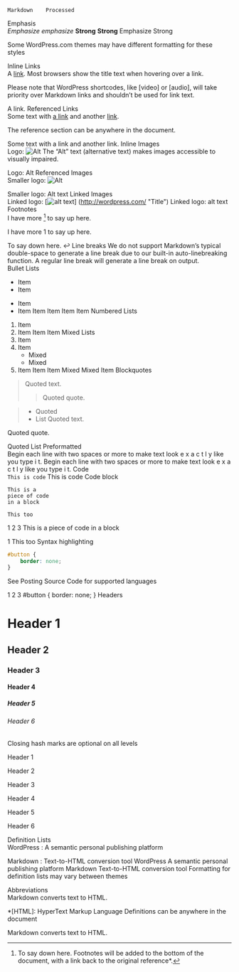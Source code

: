 	Markdown	Processed
Emphasis	
*Emphasize* _emphasize_
**Strong** __Strong__
Emphasize
Strong
 

Some WordPress.com themes may have different formatting for these styles

Inline Links	
A [link](http://example.com "Title").
Most browsers show the title text when hovering over a link.

Please note that WordPress shortcodes, like [video] or [audio], will take priority over Markdown links and shouldn’t be used for link text.

A link.
Referenced Links	
Some text with [a link][1] and
another [link][2].

[1]: http://example.com/ "Title"
[2]: http://example.org/ "Title"
The reference section can be anywhere in the document.

Some text with a link and another link.
Inline Images	
Logo: ![Alt](/wp.png "Title")
The “Alt” text (alternative text) makes images accessible to visually impaired.

Logo: Alt
Referenced Images	
Smaller logo: ![Alt][1]

[1]: /wp-smaller.png "Title"
Smaller logo: Alt text
Linked Images	
Linked logo: [![alt text](/wp-smaller.png)]
(http://wordpress.com/ "Title")
Linked logo: alt text
Footnotes	
I have more [^1] to say up here.

[^1]: To say down here.
Footnotes will be added to the bottom of the document, with a link back to the original reference*.

I have more 1 to say up here.
 

To say down here. ↩
Line breaks	We do not support Markdown’s typical double-space to generate a line break due to our built-in auto-linebreaking function. A regular line break will generate a line break on output.	 
Bullet Lists	
* Item
* Item
- Item
- Item
Item
Item
Item
Item
Numbered Lists	
1. Item
2. Item
Item
Item
Mixed Lists	
1. Item
2. Item
   * Mixed
   * Mixed  
3. Item
Item
Item
Mixed
Mixed
Item
Blockquotes	
> Quoted text.
> > Quoted quote.

> * Quoted 
> * List
Quoted text.

Quoted quote.

Quoted
List
Preformatted	
  Begin each line with 
  two spaces or more to 
  make text look
  e x a c t l y 
  like  you  type i
  t.
Begin each line with 
two spaces or more to 
make text look
e x a c t l y 
like  you  type i
t.
Code	
`This is code`
This is code
Code block	
~~~~
This is a 
piece of code 
in a block
~~~~

```
This too
```
1
2
3
This is a
piece of code
in a block
 

1
This too
Syntax highlighting	
```css
#button {
    border: none;
}
```
See Posting Source Code for supported languages

1
2
3
#button {
    border: none;
}
Headers	
# Header 1
## Header 2
### Header 3 
#### Header 4 ####
##### Header 5 #####
###### Header 6 ######
Closing hash marks are optional on all levels

Header 1

Header 2

Header 3

Header 4

Header 5

Header 6

Definition Lists	
WordPress
:  A semantic personal publishing platform 

Markdown
:  Text-to-HTML conversion tool
WordPress
A semantic personal publishing platform
Markdown
Text-to-HTML conversion tool
Formatting for definition lists may vary between themes

Abbreviations	
Markdown converts text to HTML.

*[HTML]: HyperText Markup Language
Definitions can be anywhere in the document

Markdown converts text to HTML.
